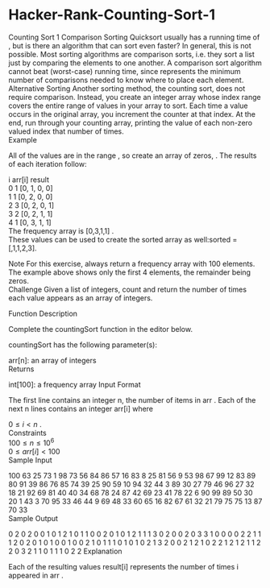 # Hacker-Rank-Counting-Sort-1
Counting Sort 1
Comparison Sorting
Quicksort usually has a running time of , but is there an algorithm that can sort even faster? In general, this is not possible. Most sorting algorithms are comparison sorts, i.e. they sort a list just by comparing the elements to one another. A comparison sort algorithm cannot beat  (worst-case) running time, since  represents the minimum number of comparisons needed to know where to place each element.  
Alternative Sorting
Another sorting method, the counting sort, does not require comparison. Instead, you create an integer array whose index range covers the entire range of values in your array to sort. Each time a value occurs in the original array, you increment the counter at that index. At the end, run through your counting array, printing the value of each non-zero valued index that number of times.  
Example

All of the values are in the range , so create an array of zeros, . The results of each iteration follow:

i	arr[i]	result  
0	1    	[0, 1, 0, 0]  
1	1	    [0, 2, 0, 0]  
2	3	    [0, 2, 0, 1]  
3	2	    [0, 2, 1, 1]  
4	1	    [0, 3, 1, 1]  
The frequency array is [0,3,1,1] .  
These values can be used to create the sorted array as well:sorted = [,1,1,2,3].  

  Note
For this exercise, always return a frequency array with 100 elements. The example above shows only the first 4 elements, the remainder being zeros.  
Challenge
Given a list of integers, count and return the number of times each value appears as an array of integers.

Function Description

Complete the countingSort function in the editor below.

countingSort has the following parameter(s):

arr[n]: an array of integers  
Returns

int[100]: a frequency array
Input Format

The first line contains an integer n, the number of items in arr .
Each of the next n lines contains an integer arr[i] where   

$0 \leq i < n$ .  
Constraints  
$100 \leq n \leq 10^6$  
$0 \leq arr[i] < 100$  
Sample Input

100
63 25 73 1 98 73 56 84 86 57 16 83 8 25 81 56 9 53 98 67 99 12 83 89 80 91 39 86 76 85 74 39 25 90 59 10 94 32 44 3 89 30 27 79 46 96 27 32 18 21 92 69 81 40 40 34 68 78 24 87 42 69 23 41 78 22 6 90 99 89 50 30 20 1 43 3 70 95 33 46 44 9 69 48 33 60 65 16 82 67 61 32 21 79 75 75 13 87 70 33  
Sample Output

0 2 0 2 0 0 1 0 1 2 1 0 1 1 0 0 2 0 1 0 1 2 1 1 1 3 0 2 0 0 2 0 3 3 1 0 0 0 0 2 2 1 1 1 2 0 2 0 1 0 1 0 0 1 0 0 2 1 0 1 1 1 0 1 0 1 0 2 1 3 2 0 0 2 1 2 1 0 2 2 1 2 1 2 1 1 2 2 0 3 2 1 1 0 1 1 1 0 2 2 
Explanation

Each of the resulting values result[i] represents the number of times i appeared in arr .

